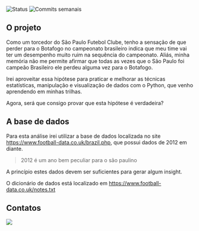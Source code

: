 ![Status](https://img.shields.io/badge/status-Em%20desenvolvimento-green?style=plastic)
![Commits semanais](https://img.shields.io/github/commit-activity/w/exata0mente/SP_nao_perder_para_o_Botafogo?style=plastic)

## O projeto

Como um torcedor do São Paulo Futebol Clube, tenho a sensação de que perder para o Botafogo no campeonato brasileiro indica que meu time vai ter um desempenho muito ruim na sequência do campeonato. Aliás, minha memória não me permite afirmar que todas as vezes que o São Paulo foi campeão Brasileiro ele perdeu alguma vez para o Botafogo.

Irei aproveitar essa hipótese para praticar e melhorar as técnicas estatísticas, manipulação e visualização de dados com o Python, que venho aprendendo em minhas trilhas.

Agora, será que consigo provar que esta hipótese é verdadeira?

## A base de dados

Para esta análise irei utilizar a base de dados localizada no site https://www.football-data.co.uk/brazil.php, que possui dados de 2012 em diante.

> 2012 é um ano bem peculiar para o são paulino

A princípio estes dados devem ser suficientes para gerar algum insight.

O dicionário de dados está localizado em https://www.football-data.co.uk/notes.txt

## Contatos

<div>
<a href="https://www.linkedin.com/in/rbezerraa/" target="_blank"><img src="https://img.shields.io/badge/-LinkedIn-%230077B5?style=for-the-badge&logo=linkedin&logoColor=white" target="_blank"></a>  